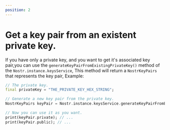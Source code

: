 ```yaml
---
position: 2
---
```



# Get a key pair from an existent private key.

If you have only a private key, and you want to get it's associated key pair,you can use the `generateKeyPairFromExistingPrivateKey()` method of the `Nostr.instance.keysService`, This method will return a `NostrKeyPairs` that represents the key pair, Example:

```dart
// The private key.
final privateKey = "THE_PRIVATE_KEY_HEX_STRING";

// Generate a new key pair from the private key.
NostrKeyPairs keyPair = Nostr.instance.keysService.generateKeyPairFromExistingPrivateKey(privateKey);

// Now you can use it as you want.
print(keyPair.private); // ...
print(keyPair.public); // ...
```
